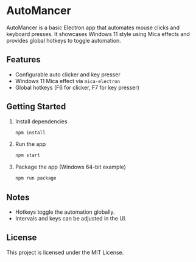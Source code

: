 # AutoMancer

AutoMancer is a basic Electron app that automates mouse clicks and keyboard presses.
It showcases Windows 11 style using Mica effects and provides global hotkeys to toggle automation.

## Features

- Configurable auto clicker and key presser
- Windows 11 Mica effect via `mica-electron`
- Global hotkeys (F6 for clicker, F7 for key presser)

## Getting Started

1. Install dependencies
   ```bash
   npm install
   ```
2. Run the app
   ```bash
   npm start
   ```
3. Package the app (Windows 64-bit example)
   ```bash
   npm run package
   ```

## Notes

- Hotkeys toggle the automation globally.
- Intervals and keys can be adjusted in the UI.

## License

This project is licensed under the MIT License.
